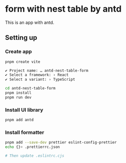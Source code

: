 # form with nest table by antd

This is an app with antd.

## Setting up

### Create app

```sh
pnpm create vite

✔ Project name: … antd-nest-table-form
✔ Select a framework: › React
✔ Select a variant: › TypeScript

cd antd-nest-table-form
pnpm install
pnpm run dev
```

### Install UI library

```sh
pnpm add antd
```

### Install formatter

```sh
pnpm add --save-dev prettier eslint-config-prettier
echo {}> .prettierrc.json

# Then update .eslintrc.cjs
```

